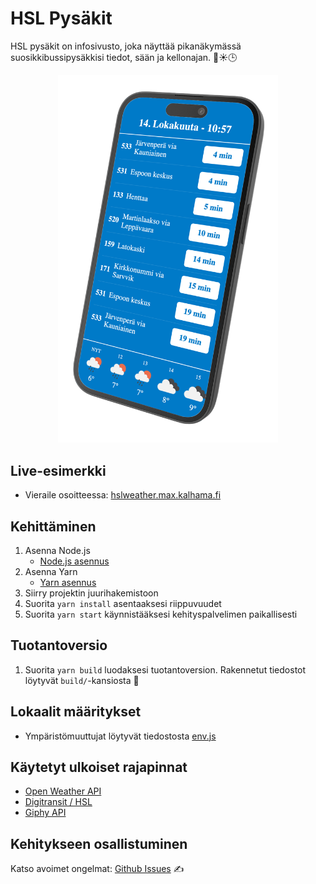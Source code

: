 # HSL Pysäkit

HSL pysäkit on infosivusto, joka näyttää pikanäkymässä suosikkibussipysäkkisi tiedot, sään ja kellonajan. 🚌☀️🕒

<div style="text-align: center;">
    <img src="/examples/mockup.png" width="70%" />
</div>

## Live-esimerkki

- Vieraile osoitteessa: [hslweather.max.kalhama.fi](https://hslweather.max.kalhama.fi)

## Kehittäminen

1. Asenna Node.js
   - [Node.js asennus](https://nodejs.org/en/)
2. Asenna Yarn
   - [Yarn asennus](https://classic.yarnpkg.com/en/docs/install)
3. Siirry projektin juurihakemistoon
4. Suorita `yarn install` asentaaksesi riippuvuudet
5. Suorita `yarn start` käynnistääksesi kehityspalvelimen paikallisesti

## Tuotantoversio

1. Suorita `yarn build` luodaksesi tuotantoversion. Rakennetut tiedostot löytyvät `build/`-kansiosta 📁

## Lokaalit määritykset

- Ympäristömuuttujat löytyvät tiedostosta [env.js](./env.js)

## Käytetyt ulkoiset rajapinnat

- [Open Weather API](https://openweathermap.org/api)
- [Digitransit / HSL](https://digitransit.fi/en/developers/apis/)
- [Giphy API](https://developers.giphy.com/)

## Kehitykseen osallistuminen

Katso avoimet ongelmat: [Github Issues](https://github.com/Kalhama/HSL-Pysakit/issues) ✍️
